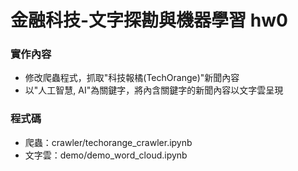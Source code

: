 # 金融科技-文字探勘與機器學習 hw0

### 實作內容
- 修改爬蟲程式，抓取"科技報橘(TechOrange)"新聞內容
- 以"人工智慧, AI"為關鍵字，將內含關鍵字的新聞內容以文字雲呈現

### 程式碼
- 爬蟲：crawler/techorange_crawler.ipynb
- 文字雲：demo/demo_word_cloud.ipynb
